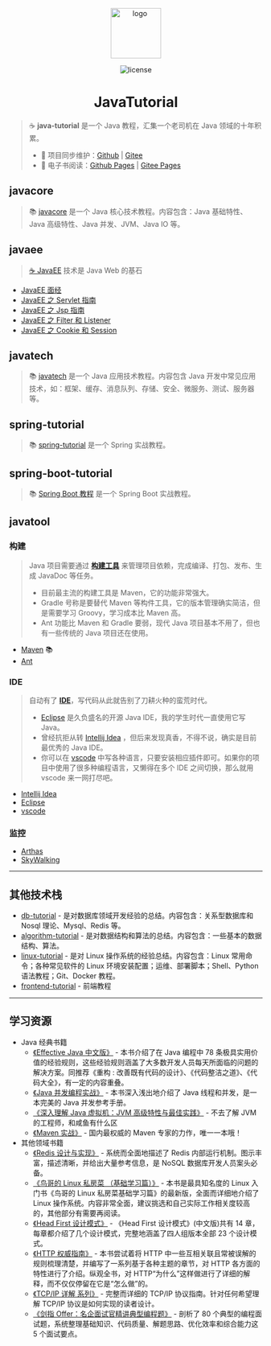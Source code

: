<p align="center">
    <a href="https://dunwu.github.io/java-tutorial/#/" target="_blank" rel="noopener noreferrer">
        <img src="http://dunwu.test.upcdn.net/common/logo/java-logo.png" alt="logo" width="100px">
    </a>
</p>

<p align="center">
    <img src="https://badgen.net/github/license/dunwu/java-tutorial" alt="license">
</p>

<h1 align="center">JavaTutorial</h1>

> ☕ **java-tutorial** 是一个 Java 教程，汇集一个老司机在 Java 领域的十年积累。
>
> - 🔁 项目同步维护：[Github](https://github.com/dunwu/java-tutorial/) | [Gitee](https://gitee.com/turnon/java-tutorial/)
> - 📖 电子书阅读：[Github Pages](https://dunwu.github.io/java-tutorial/) | [Gitee Pages](https://turnon.gitee.io/java-tutorial/)

## javacore

> 📚 [javacore](https://dunwu.github.io/javacore/) 是一个 Java 核心技术教程。内容包含：Java 基础特性、Java 高级特性、Java 并发、JVM、Java IO 等。

## javaee

> [☕ JavaEE](docs/javaee/README.md) 技术是 Java Web 的基石

- [JavaEE 面经](docs/javaee/javaee-interview.md)
- [JavaEE 之 Servlet 指南](docs/javaee/javaee-servlet.md)
- [JavaEE 之 Jsp 指南](docs/javaee/javaee-jsp.md)
- [JavaEE 之 Filter 和 Listener](docs/javaee/javaee-filter-listener.md)
- [JavaEE 之 Cookie 和 Session](docs/javaee/javaee-cookie-sesion.md)

## javatech

> 📚 [javatech](https://dunwu.github.io/javatech/) 是一个 Java 应用技术教程。内容包含 Java 开发中常见应用技术，如：框架、缓存、消息队列、存储、安全、微服务、测试、服务器等。

## spring-tutorial

> 📚 [spring-tutorial](https://dunwu.github.io/spring-tutorial/) 是一个 Spring 实战教程。

## spring-boot-tutorial

> 📚 [Spring Boot 教程](https://dunwu.github.io/spring-boot-tutorial/) 是一个 Spring Boot 实战教程。

## javatool

### 构建

> Java 项目需要通过 [**构建工具**](docs/javatool/build) 来管理项目依赖，完成编译、打包、发布、生成 JavaDoc 等任务。
>
> - 目前最主流的构建工具是 Maven，它的功能非常强大。
> - Gradle 号称是要替代 Maven 等构件工具，它的版本管理确实简洁，但是需要学习 Groovy，学习成本比 Maven 高。
> - Ant 功能比 Maven 和 Gradle 要弱，现代 Java 项目基本不用了，但也有一些传统的 Java 项目还在使用。

- [Maven](docs/javatool/build/maven) 📚
- [Ant](docs/javatool/build/ant.md)

### IDE

> 自动有了 [**IDE**](docs/javatool/ide)，写代码从此就告别了刀耕火种的蛮荒时代。
>
> - [Eclipse](docs/javatool/ide/eclipse.md) 是久负盛名的开源 Java IDE，我的学生时代一直使用它写 Java。
> - 曾经抗拒从转 [Intellij Idea](docs/javatool/ide/intellij-idea.md) ，但后来发现真香，不得不说，确实是目前最优秀的 Java IDE。
> - 你可以在 [vscode](docs/javatool/ide/vscode.md) 中写各种语言，只要安装相应插件即可。如果你的项目中使用了很多种编程语言，又懒得在多个 IDE 之间切换，那么就用 vscode 来一网打尽吧。

- [Intellij Idea](docs/javatool/ide/intellij-idea.md)
- [Eclipse](docs/javatool/ide/eclipse.md)
- [vscode](docs/javatool/ide/vscode.md)

### 监控

- [Arthas](docs/javatool/monitor/arthas.md)
- [SkyWalking](docs/javatool/monitor/skywalking.md)

---

## 其他技术栈

- [db-tutorial](https://dunwu.github.io/db-tutorial/) - 是对数据库领域开发经验的总结。内容包含：关系型数据库和 Nosql 理论、Mysql、Redis 等。
- [algorithm-tutorial](https://dunwu.github.io/algorithm-tutorial/) - 是对数据结构和算法的总结。内容包含：一些基本的数据结构、算法。
- [linux-tutorial](https://github.com/dunwu/linux-tutorial) - 是对 Linux 操作系统的经验总结。内容包含：Linux 常用命令；各种常见软件的 Linux 环境安装配置；运维、部署脚本；Shell、Python 语法教程；Git、Docker 教程。
- [frontend-tutorial](https://github.com/dunwu/frontend-tutorial) - 前端教程

---

## 学习资源

- Java 经典书籍
  - [《Effective Java 中文版》](https://union-click.jd.com/jdc?d=S003h8) - 本书介绍了在 Java 编程中 78 条极具实用价值的经验规则，这些经验规则涵盖了大多数开发人员每天所面临的问题的解决方案。同推荐《重构 : 改善既有代码的设计》、《代码整洁之道》、《代码大全》，有一定的内容重叠。
  - [《Java 并发编程实战》](https://union-click.jd.com/jdc?d=x2yrwq) - 本书深入浅出地介绍了 Java 线程和并发，是一本完美的 Java 并发参考手册。
  - [《深入理解 Java 虚拟机：JVM 高级特性与最佳实践》](https://union-click.jd.com/jdc?d=Wa6dWb) - 不去了解 JVM 的工程师，和咸鱼有什么区
  - [《Maven 实战》](https://union-click.jd.com/jdc?d=hNj9Lu) - 国内最权威的 Maven 专家的力作，唯一一本哦！
- 其他领域书籍
  - [《Redis 设计与实现》](https://union-click.jd.com/jdc?d=6L6sMX) - 系统而全面地描述了 Redis 内部运行机制。图示丰富，描述清晰，并给出大量参考信息，是 NoSQL 数据库开发人员案头必备。
  - [《鸟哥的 Linux 私房菜 （基础学习篇）》](https://union-click.jd.com/jdc?d=yB7dwu) - 本书是最具知名度的 Linux 入门书《鸟哥的 Linux 私房菜基础学习篇》的最新版，全面而详细地介绍了 Linux 操作系统。内容非常全面，建议挑选和自己实际工作相关度较高的，其他部分有需要再阅读。
  - [《Head First 设计模式》](https://union-click.jd.com/jdc?d=HYyuyM) - 《Head First 设计模式》(中文版)共有 14 章，每章都介绍了几个设计模式，完整地涵盖了四人组版本全部 23 个设计模式。
  - [《HTTP 权威指南》](https://union-click.jd.com/jdc?d=TgCRBb) - 本书尝试着将 HTTP 中一些互相关联且常被误解的规则梳理清楚，并编写了一系列基于各种主题的章节，对 HTTP 各方面的特性进行了介绍。纵观全书，对 HTTP“为什么”这样做进行了详细的解释，而不仅仅停留在它是“怎么做”的。
  - [《TCP/IP 详解 系列》](https://union-click.jd.com/jdc?d=5uHlXS) - 完整而详细的 TCP/IP 协议指南。针对任何希望理解 TCP/IP 协议是如何实现的读者设计。
  - [《剑指 Offer：名企面试官精讲典型编程题》](https://union-click.jd.com/jdc?d=wnrKQh) - 剖析了 80 个典型的编程面试题，系统整理基础知识、代码质量、解题思路、优化效率和综合能力这 5 个面试要点。
